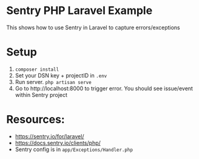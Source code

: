 # Sentry PHP Laravel Example

This shows how to use Sentry in Laravel to capture errors/exceptions

# Setup
1. `composer install`
2. Set your DSN key + projectID in `.env`
3. Run server. `php artisan serve`
4. Go to http://localhost:8000 to trigger error. You should see issue/event within Sentry project

# Resources:
- https://sentry.io/for/laravel/
- https://docs.sentry.io/clients/php/
- Sentry config is in `app/Exceptions/Handler.php`
